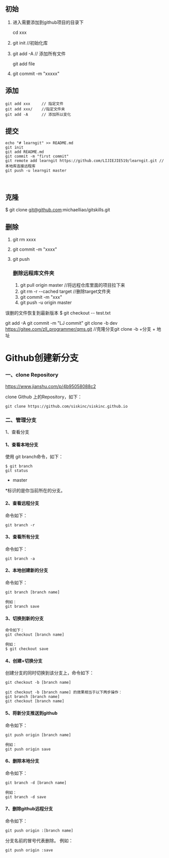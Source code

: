 ## 初始

1. 进入需要添加到github项目的目录下

   cd xxx

2. git init            //初始化库

3. git add -A       // 添加所有文件

   git add file

4. git commit -m "xxxxx"

## 添加

```
git add xxx 	// 指定文件
git add xxx/	//指定文件夹
git add -A		// 添加所以变化
```




提交
----------------------------------------------------------------------
	echo "# learngit" >> README.md
	git init
	git add README.md
	git commit -m "first commit"
	git remote add learngit https://github.com/LIJIEJIE519/learngit.git	// 本地库连接远程库
	git push -u learngit master


​	


克隆
---------------------------------
$ git clone git@github.com:michaelliao/gitskills.git


删除
-----------------------------
1. git rm xxxx   

2. git commit -m "xxxx"

3. git push 

   ### 删除远程库文件夹

   1. git pull origin master   //将远程仓库里面的项目拉下来
   2. git rm -r --cached target  //删除target文件夹
   3. git commit -m "xxx"
   4. git push -u origin master

误删的文件恢复到最新版本
$ git checkout -- test.txt

git add -A
git commit -m "LJ commit"
git clone -b dev https://gitee.com/zll_programmer/qms.git		//克隆分支git clone -b +分支 + 地址





# Github创建新分支

### 一、clone Repository

https://www.jianshu.com/p/4b95058088c2

clone Github 上的Repository，如下：

```
git clone https://github.com/siskinc/siskinc.github.io
```

### 二、管理分支

1、查看分支

#### 1、查看本地分支

使用 git branch命令，如下：

```
$ git branch
git status
```

* master

*标识的是你当前所在的分支。

#### 2、查看远程分支

命令如下：

```
git branch -r
```

#### 3、查看所有分支

命令如下：

```
git branch -a
```

#### 2、本地创建新的分支

命令如下：

```
git branch [branch name]

例如：
git branch save
```

#### 3、切换到新的分支

```
命令如下：
git checkout [branch name]

例如：
$ git checkout save
```



#### 4、创建+切换分支

创建分支的同时切换到该分支上，命令如下：

```
git checkout -b [branch name]

git checkout -b [branch name] 的效果相当于以下两步操作：
git branch [branch name]
git checkout [branch name]
```



#### 5、将新分支推送到github

命令如下：

```
git push origin [branch name]

例如：
git push origin save
```



#### 6、删除本地分支

命令如下：

```
git branch -d [branch name]

例如：
git branch -d save
```



#### 7、删除github远程分支

命令如下：

```
git push origin :[branch name]
```



分支名前的冒号代表删除。
例如：

```
git push origin :save
```



